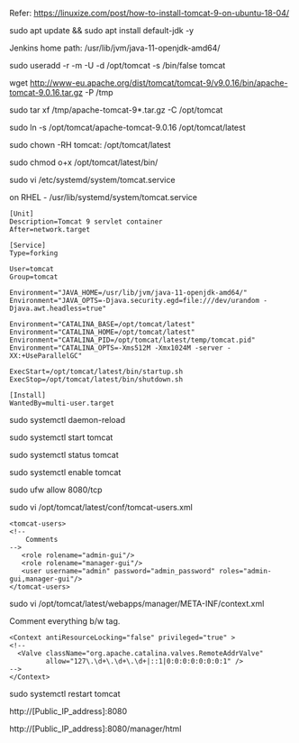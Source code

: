 Refer: https://linuxize.com/post/how-to-install-tomcat-9-on-ubuntu-18-04/

sudo apt update && sudo apt install default-jdk -y

Jenkins home path: /usr/lib/jvm/java-11-openjdk-amd64/

sudo useradd -r -m -U -d /opt/tomcat -s /bin/false tomcat

wget http://www-eu.apache.org/dist/tomcat/tomcat-9/v9.0.16/bin/apache-tomcat-9.0.16.tar.gz -P /tmp

sudo tar xf /tmp/apache-tomcat-9*.tar.gz -C /opt/tomcat

sudo ln -s /opt/tomcat/apache-tomcat-9.0.16 /opt/tomcat/latest

sudo chown -RH tomcat: /opt/tomcat/latest

sudo chmod o+x /opt/tomcat/latest/bin/

sudo vi /etc/systemd/system/tomcat.service

on RHEL - /usr/lib/systemd/system/tomcat.service


    [Unit]
    Description=Tomcat 9 servlet container
    After=network.target

    [Service]
    Type=forking

    User=tomcat
    Group=tomcat

    Environment="JAVA_HOME=/usr/lib/jvm/java-11-openjdk-amd64/"
    Environment="JAVA_OPTS=-Djava.security.egd=file:///dev/urandom -Djava.awt.headless=true"

    Environment="CATALINA_BASE=/opt/tomcat/latest"
    Environment="CATALINA_HOME=/opt/tomcat/latest"
    Environment="CATALINA_PID=/opt/tomcat/latest/temp/tomcat.pid"
    Environment="CATALINA_OPTS=-Xms512M -Xmx1024M -server -XX:+UseParallelGC"

    ExecStart=/opt/tomcat/latest/bin/startup.sh
    ExecStop=/opt/tomcat/latest/bin/shutdown.sh

    [Install]
    WantedBy=multi-user.target
    
 
sudo systemctl daemon-reload

sudo systemctl start tomcat

sudo systemctl status tomcat

sudo systemctl enable tomcat

sudo ufw allow 8080/tcp

sudo vi /opt/tomcat/latest/conf/tomcat-users.xml


    <tomcat-users>
    <!--
        Comments
    -->
       <role rolename="admin-gui"/>
       <role rolename="manager-gui"/>
       <user username="admin" password="admin_password" roles="admin-gui,manager-gui"/>
    </tomcat-users>

sudo vi /opt/tomcat/latest/webapps/manager/META-INF/context.xml

Comment everything b/w <Context></Context> tag.

    <Context antiResourceLocking="false" privileged="true" >
    <!--
      <Valve className="org.apache.catalina.valves.RemoteAddrValve"
             allow="127\.\d+\.\d+\.\d+|::1|0:0:0:0:0:0:0:1" />
    -->
    </Context>

sudo systemctl restart tomcat

http://[Public_IP_address]:8080

http://[Public_IP_address]:8080/manager/html
